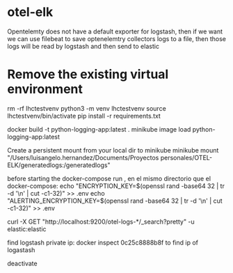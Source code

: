 # otel-elk
Opentelemty does not have a default exporter for logstash, then if we want we can use filebeat to save optenelemtry collectors logs to a file, then those logs
will be read by logstash and then send to elastic


# Remove the existing virtual environment
rm -rf lhctestvenv
python3 -m venv lhctestvenv
source lhctestvenv/bin/activate
pip install -r requirements.txt



docker build -t python-logging-app:latest .
minikube image load python-logging-app:latest


Create a persistent mount from your local dir to minikube
minikube mount "/Users/luisangelo.hernandez/Documents/Proyectos personales/OTEL-ELK/generatedlogs:/generatedlogs"


before starting the docker-compose run , en el mismo directorio que el docker-compose:
echo "ENCRYPTION_KEY=$(openssl rand -base64 32 | tr -d '\n' | cut -c1-32)" >> .env
echo "ALERTING_ENCRYPTION_KEY=$(openssl rand -base64 32 | tr -d '\n' | cut -c1-32)" >> .env



 curl -X GET "http://localhost:9200/otel-logs-*/_search?pretty" -u elastic:elastic  


find logstash private ip:
docker inspect 0c25c8888b8f
to find ip of logastash

deactivate


